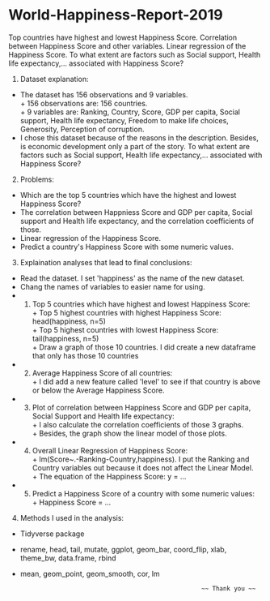 # World-Happiness-Report-2019
Top countries have highest and lowest Happiness Score. Correlation between Happiness Score and other variables. Linear regression of the Happiness Score. To what extent are factors such as Social support, Health life expectancy,… associated with Happiness Score?

1. Dataset explanation: 
- The dataset has 156 observations and 9 variables.
<br />     + 156 observations are: 156 countries.
<br />     + 9 variables are: Ranking, Country, Score, GDP per capita, Social support, Health life expectancy, Freedom to make life choices, Generosity, Perception of corruption.
- I chose this dataset because of the reasons in the description. Besides, is economic development only a part of the story. To what extent are factors such as Social support, Health life expectancy,… associated with Happiness Score?

2. Problems:
- Which are the top 5 countries which have the highest and lowest Happiness Score?
- The correlation between Happniess Score and GDP per capita, Social support and Health life expectancy, and the correlation coefficients of those.
- Linear regression of the Happiness Score. 
- Predict a country's Happiness Score with some numeric values.

3. Explaination analyses that lead to final conclusions:
- Read the dataset. I set 'happiness' as the name of the new dataset.
- Chang the names of variables to easier name for using.
- 1. Top 5 countries which have highest and lowest Happiness Score:
<br />      + Top 5 highest countries with highest Happiness Score: head(happiness, n=5)
<br />      + Top 5 highest countries with lowest Happiness Score: tail(happiness, n=5)
<br />      + Draw a graph of those 10 countries. I did create a new dataframe that only has those 10 countries
- 2. Average Happiness Score of all countries:
<br />      + I did add a new feature called 'level' to see if that country is above or below the Average Happiness Score.
- 3. Plot of correlation between Happiness Score and GDP per capita, Social Support and Health life expectancy:
<br />      + I also calculate the correlation coefficients of those 3 graphs. 
<br />      + Besides, the graph show the linear model of those plots.
- 4. Overall Linear Regression of Happiness Score:
<br />      + lm(Score~.-Ranking-Country,happiness). I put the Ranking and Country variables out because it does not affect the Linear Model.
<br />      + The equation of the Happiness Score: y = ...
- 5. Predict a Happiness Score of a country with some numeric values:
<br />      + Happiness Score = ...

4. Methods I used in the analysis:
- Tidyverse package
- rename, head, tail, mutate, ggplot, geom_bar, coord_flip, xlab, theme_bw, data.frame, rbind
- mean, geom_point, geom_smooth, cor, lm

                                                        ~~ Thank you ~~ 
